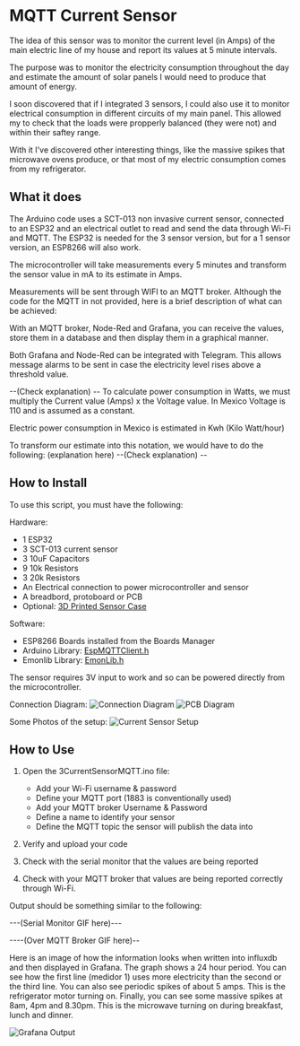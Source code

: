 # MQTT Current Sensor

The idea of this sensor was to monitor the current level (in Amps) of the main electric line of my house and report its values at 5 minute intervals.

The purpose was to monitor the electricity consumption throughout the day and estimate the amount of solar panels I would need to produce that amount of energy.

I soon discovered that if I integrated 3 sensors, I could also use it to monitor electrical consumption in different circuits of my main panel. This allowed my to check that the loads were propperly balanced (they were not) and within their saftey range.

With it I've discovered other interesting things, like the massive spikes that microwave ovens produce, or that most of my electric consumption comes from my refrigerator.

## What it does

The Arduino code uses a SCT-013 non invasive current sensor, connected to an ESP32 and an electrical outlet to read and send the data through Wi-Fi and MQTT. The ESP32 is needed for the 3 sensor version, but for a 1 sensor version, an ESP8266 will also work.

The microcontroller will take measurements every 5 minutes and transform the sensor value in mA to its estimate in Amps.

Measurements will be sent through WIFI to an MQTT broker. Although the code for the MQTT in not provided, here is a brief description of what can be achieved:

With an MQTT broker, Node-Red and Grafana, you can receive the values, store them in a database and then display them in a graphical manner.

Both Grafana and Node-Red can be integrated with Telegram. This allows message alarms to be sent in case the electricity level rises above a threshold value.

--(Check explanation) --
To calculate power consumption in Watts, we must multiply the Current value (Amps) x the Voltage value. In Mexico Voltage is 110 and is assumed as a constant.

Electric power consumption in Mexico is estimated in Kwh (Kilo Watt/hour)

To transform our estimate into this notation, we would have to do the following: (explanation here)
--(Check explanation) --

## How to Install

To use this script, you must have the following:

Hardware:

- 1 ESP32
- 3 SCT-013 current sensor
- 3 10uF Capacitors
- 9 10k Resistors
- 3 20k Resistors
- An Electrical connection to power microcontroller and sensor
- A breadbord, protoboard or PCB
- Optional: [3D Printed Sensor Case](https://www.prusaprinters.org/prints/36310-esp32-energy-monitor-case)

Software:

- ESP8266 Boards installed from the Boards Manager
- Arduino Library: [EspMQTTClient.h](https://www.arduino.cc/reference/en/libraries/espmqttclient/)
- Emonlib Library: [EmonLib.h](https://www.arduino.cc/reference/en/libraries/emonlib/)

The sensor requires 3V input to work and so can be powered directly from the microcontroller.

Connection Diagram:
![Connection Diagram](https://bite-size.mx/CurrentSensorDiagram.png)
![PCB Diagram](https://bite-size.mx/CurrentSensorPCB.png)

Some Photos of the setup:
![Current Sensor Setup](https://bite-size.mx/CurrentSensorSetup.png)

## How to Use

1. Open the 3CurrentSensorMQTT.ino file:
    - Add your Wi-Fi username & password
    - Define your MQTT port (1883 is conventionally used)
    - Add your MQTT broker Username & Password
    - Define a name to identify your sensor
    - Define the MQTT topic the sensor will publish the data into

2. Verify and upload your code

3. Check with the serial monitor that the values are being reported

4. Check with your MQTT broker that values are being reported correctly through Wi-Fi.

Output should be something similar to the following:

---(Serial Monitor GIF here)---

----(Over MQTT Broker GIF here)--

Here is an image of how the information looks when written into influxdb and then displayed in Grafana. 
The graph shows a 24 hour period. 
You can see how the first line (medidor 1) uses more electricity than the second or the third line. 
You can also see periodic spikes of about 5 amps. This is the refrigerator motor turning on. 
Finally, you can see some massive spikes at 8am, 4pm and 8.30pm. This is the microwave turning on during breakfast, lunch and dinner.

![Grafana Output](http://bite-size.mx/GrafanaWaterLevelSensor.png)
